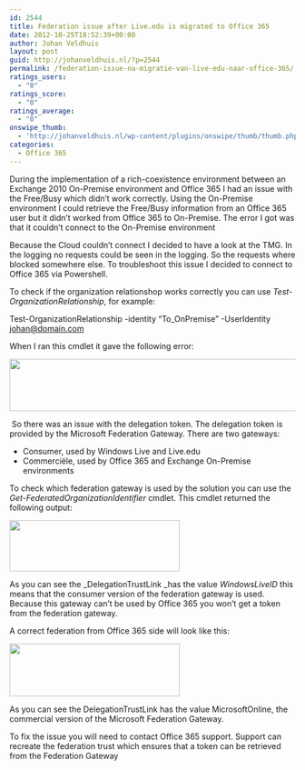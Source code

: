 ```yaml
---
id: 2544
title: Federation issue after Live.edu is migrated to Office 365
date: 2012-10-25T18:52:39+00:00
author: Johan Veldhuis
layout: post
guid: http://johanveldhuis.nl/?p=2544
permalink: /federation-issue-na-migratie-van-live-edu-naar-office-365/
ratings_users:
  - "0"
ratings_score:
  - "0"
ratings_average:
  - "0"
onswipe_thumb:
  - 'http://johanveldhuis.nl/wp-content/plugins/onswipe/thumb/thumb.php?src=http://johanveldhuis.nl/wp-content/uploads/2012/10/Capture2.jpg&amp;w=600&amp;h=800&amp;zc=1&amp;q=75&amp;f=0'
categories:
  - Office 365
---
```

During the implementation of a rich-coexistence environment between an Exchange 2010 On-Premise environment and Office 365 I had an issue with the Free/Busy which didn&#8217;t work correctly. Using the On-Premise environment I could retrieve the Free/Busy information from an Office 365 user but it didn&#8217;t worked from Office 365 to On-Premise. The error I got was that it couldn&#8217;t connect to the On-Premise environment

Because the Cloud couldn&#8217;t connect I decided to have a look at the TMG. In the logging no requests could be seen in the logging. So the requests where blocked somewhere else. To troubleshoot this issue I decided to connect to Office 365 via Powershell.

To check if the organization relationshop works correctly you can use _Test-OrganizationRelationship_, for example:

Test-OrganizationRelationship -identity &#8220;To_OnPremise&#8221; -UserIdentity <johan@domain.com>

When I ran this cmdlet it gave the following error:

[<img title="Test-OrganizationRelationship" src="https://i0.wp.com/johanveldhuis.nl/wp-content/uploads/2012/10/Capture3.jpg?resize=627%2C92" alt="" width="627" height="92" data-recalc-dims="1" />](https://i0.wp.com/johanveldhuis.nl/wp-content/uploads/2012/10/Capture3.jpg)

 So there was an issue with the delegation token. The delegation token is provided by the Microsoft Federation Gateway. There are two gateways:

  * Consumer, used by Windows Live and Live.edu
  * Commerciële, used by Office 365 and Exchange On-Premise environments

To check which federation gateway is used by the solution you can use the _Get-FederatedOrganizationIdentifier_ cmdlet. This cmdlet returned the following output:

[<img title="Get-FederatedOrganizationIdentifier" src="https://i0.wp.com/johanveldhuis.nl/wp-content/uploads/2012/10/Capture-300x90.jpg?resize=300%2C90" alt="" width="300" height="90" data-recalc-dims="1" />](https://i2.wp.com/johanveldhuis.nl/wp-content/uploads/2012/10/Capture.jpg)

As you can see the _DelegationTrustLink _has the value _WindowsLiveID_ this means that the consumer version of the federation gateway is used. Because this gateway can&#8217;t be used by Office 365 you won&#8217;t get a token from the federation gateway.

A correct federation from Office 365 side will look like this:

[<img title="Get-FederatedOrganizationIdentifier" src="https://i2.wp.com/johanveldhuis.nl/wp-content/uploads/2012/10/Capture2-300x93.jpg?resize=300%2C93" alt="" width="300" height="93" data-recalc-dims="1" />](https://i0.wp.com/johanveldhuis.nl/wp-content/uploads/2012/10/Capture2.jpg)

As you can see the DelegationTrustLink has the value MicrosoftOnline, the commercial version of the Microsoft Federation Gateway.

To fix the issue you will need to contact Office 365 support. Support can recreate the federation trust which ensures that a token can be retrieved from the Federation Gateway